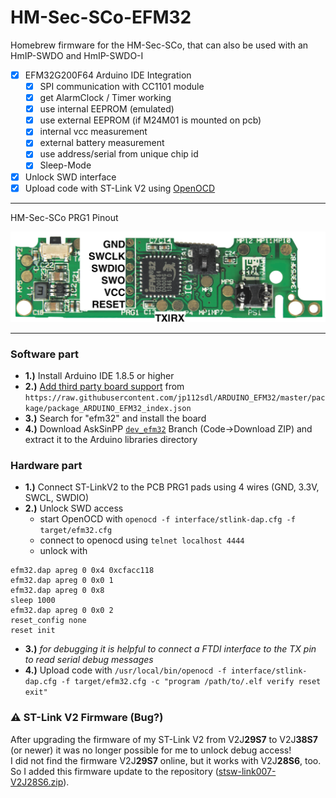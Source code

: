 # HM-Sec-SCo-EFM32
Homebrew firmware for the HM-Sec-SCo, that can also be used with an HmIP-SWDO and HmIP-SWDO-I

- [x] EFM32G200F64 Arduino IDE Integration
  - [x] SPI communication with CC1101 module
  - [x] get AlarmClock / Timer working
  - [x] use internal EEPROM (emulated)
  - [x] use external EEPROM (if M24M01 is mounted on pcb)
  - [x] internal vcc measurement
  - [x] external battery measurement
  - [x] use address/serial from unique chip id
  - [x] Sleep-Mode
- [x] Unlock SWD interface
- [x] Upload code with ST-Link V2 using [OpenOCD](https://openocd.org)

<hr/>

HM-Sec-SCo PRG1 Pinout

![pinout](hm-sec-sco-pcb_pinout.png)

<hr/>

### Software part
- **1.)** Install Arduino IDE 1.8.5 or higher
- **2.)** [Add third party board support](https://support.arduino.cc/hc/en-us/articles/360016466340-Add-or-remove-third-party-boards-in-Boards-Manager) from `https://raw.githubusercontent.com/jp112sdl/ARDUINO_EFM32/master/package/package_ARDUINO_EFM32_index.json`
- **3.)** Search for "efm32" and install the board
- **4.)** Download AskSinPP [`dev_efm32`](https://github.com/jp112sdl/AskSinPP/tree/dev_efm32) Branch (Code->Download ZIP) and extract it to the Arduino libraries directory

### Hardware part
- **1.)** Connect ST-LinkV2 to the PCB PRG1 pads using 4 wires (GND, 3.3V, SWCL, SWDIO)
- **2.)** Unlock SWD access
  - start OpenOCD with `openocd -f interface/stlink-dap.cfg -f target/efm32.cfg`
  - connect to openocd using `telnet localhost 4444`
  - unlock with 
 ```
efm32.dap apreg 0 0x4 0xcfacc118
efm32.dap apreg 0 0x0 1
efm32.dap apreg 0 0x8
sleep 1000
efm32.dap apreg 0 0x0 2
reset_config none
reset init
```
- **3.)** _for debugging it is helpful to connect a FTDI interface to the TX pin to read serial debug messages_
- **4.)** Upload code with `/usr/local/bin/openocd -f interface/stlink-dap.cfg -f target/efm32.cfg -c "program /path/to/.elf verify reset exit"`

### :warning: ST-Link V2 Firmware (Bug?)
After upgrading the firmware of my ST-Link V2 from V2J**29S7** to V2J**38S7** (or newer) it was no longer possible for me to unlock debug access!<br/>
I did not find the firmware V2J**29S7** online, but it works with V2J**28S6**, too.<br/>
So I added this firmware update to the repository ([stsw-link007-V2J28S6.zip](https://github.com/jp112sdl/HM-Sec-SCo-EFM32/raw/master/stsw-link007-V2J28S6.zip)).
